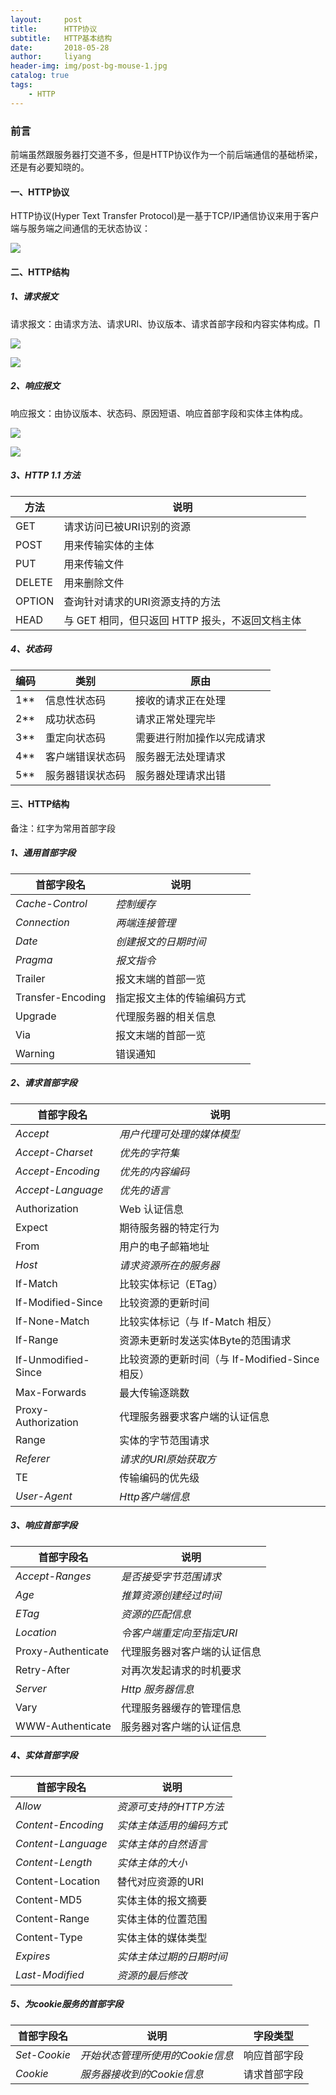 ```yaml
---
layout:     post
title:      HTTP协议
subtitle:   HTTP基本结构
date:       2018-05-28
author:     liyang
header-img: img/post-bg-mouse-1.jpg
catalog: true
tags:
    - HTTP
---
```



### 前言
前端虽然跟服务器打交道不多，但是HTTP协议作为一个前后端通信的基础桥梁，还是有必要知晓的。

#### 一、HTTP协议
HTTP协议(Hyper Text Transfer Protocol)是一基于TCP/IP通信协议来用于客户端与服务端之间通信的无状态协议：

![](https://ws3.sinaimg.cn/large/006tKfTcgy1frqwu78a7kj30fb051dfw.jpg)

#### 二、HTTP结构

##### 1、请求报文
请求报文：由请求方法、请求URI、协议版本、请求首部字段和内容实体构成。∏

![](https://ws4.sinaimg.cn/large/006tNc79gy1frqzxwf07sj317s0eqq4k.jpg)

![](https://ws3.sinaimg.cn/large/006tNc79gy1frr004m0lmj318c0n8tga.jpg)

##### 2、响应报文
响应报文：由协议版本、状态码、原因短语、响应首部字段和实体主体构成。

![](https://ws1.sinaimg.cn/large/006tNc79gy1frqzyvxykjj315w0eswg4.jpg)

![](https://ws2.sinaimg.cn/large/006tNc79gy1frqzzbokmgj312k0lggt8.jpg)

##### 3、HTTP 1.1 方法

方法  | 说明
---- | -----------------
GET  | 请求访问已被URI识别的资源
POST | 用来传输实体的主体     
PUT  | 用来传输文件
DELETE | 用来删除文件
OPTION | 查询针对请求的URI资源支持的方法
HEAD   | 与 GET 相同，但只返回 HTTP 报头，不返回文档主体


##### 4、状态码

编码  | 类别               | 原由
---- | ------------------| ------------  
1**  | 信息性状态码         | 接收的请求正在处理
2**  | 成功状态码           | 请求正常处理完毕
3**  | 重定向状态码         |  需要进行附加操作以完成请求
4**  | 客户端错误状态码      | 服务器无法处理请求
5**  | 服务器错误状态码     |  服务器处理请求出错

#### 三、HTTP结构
备注：红字为常用首部字段

##### 1、通用首部字段

首部字段名       |     说明              
-------------- | ------------------
*Cache-Control*  | *控制缓存*         
*Connection*     | *两端连接管理*           
*Date*           | *创建报文的日期时间*         
*Pragma*         | *报文指令*     
Trailer        | 报文末端的首部一览
Transfer-Encoding  | 指定报文主体的传输编码方式        
Upgrade            | 代理服务器的相关信息     
Via                | 报文末端的首部一览   
Warning            | 错误通知  

##### 2、请求首部字段

首部字段名                   |     说明              
-------------------------- | ------------------
*Accept*                     | *用户代理可处理的媒体模型*         
*Accept-Charset*             | *优先的字符集*           
*Accept-Encoding*            | *优先的内容编码*         
*Accept-Language*            | *优先的语言*     
Authorization              | Web 认证信息
Expect                     | 期待服务器的特定行为        
From                       | 用户的电子邮箱地址     
*Host*                     | *请求资源所在的服务器*   
If-Match                   | 比较实体标记（ETag）
If-Modified-Since          | 比较资源的更新时间
If-None-Match              | 比较实体标记（与 If-Match 相反）
If-Range                   | 资源未更新时发送实体Byte的范围请求
If-Unmodified-Since        | 比较资源的更新时间（与 If-Modified-Since 相反）
Max-Forwards               | 最大传输逐跳数
Proxy-Authorization        | 代理服务器要求客户端的认证信息
Range                      | 实体的字节范围请求
*Referer*                  | *请求的URI原始获取方*
TE                         | 传输编码的优先级
*User-Agent*               | *Http客户端信息*

##### 3、响应首部字段

首部字段名                   |     说明              
-------------------------- | ------------------
*Accept-Ranges*            | *是否接受字节范围请求*       
*Age*                      | *推算资源创建经过时间*           
*ETag*                     | *资源的匹配信息*         
*Location*                 | *令客户端重定向至指定URI*     
Proxy-Authenticate         | 代理服务器对客户端的认证信息
Retry-After                | 对再次发起请求的时机要求        
*Server*                   | *Http 服务器信息*     
Vary                       | 代理服务器缓存的管理信息   
WWW-Authenticate           | 服务器对客户端的认证信息

##### 4、实体首部字段

首部字段名                   |     说明              
-------------------------- | ------------------
*Allow*                    | *资源可支持的HTTP方法*       
*Content-Encoding*         | *实体主体适用的编码方式*           
*Content-Language*         | *实体主体的自然语言*         
*Content-Length*           | *实体主体的大小*     
Content-Location           | 替代对应资源的URI
Content-MD5                | 实体主体的报文摘要        
Content-Range              | 实体主体的位置范围     
Content-Type               | 实体主体的媒体类型   
*Expires*                  | *实体主体过期的日期时间*
*Last-Modified*            | *资源的最后修改*

##### 5、为cookie服务的首部字段

首部字段名                   |     说明                       |   字段类型
-------------------------- | ------------------------------| ------------
*Set-Cookie*               | *开始状态管理所使用的Cookie信息*  |   响应首部字段      
*Cookie*                   | *服务器接收到的Cookie信息*       |   请求首部字段         
